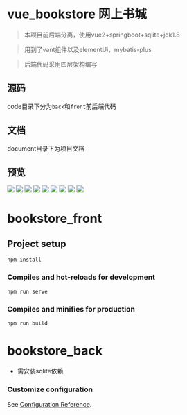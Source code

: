 # vue_bookstore 网上书城

> 本项目前后端分离，使用vue2+springboot+sqlite+jdk1.8

> 用到了vant组件以及elementUi，mybatis-plus

> 后端代码采用四层架构编写

## 源码

code目录下分为`back`和`front`前后端代码

## 文档

document目录下为项目文档

## 预览

![](https://raw.githubusercontent.com/6Yolo6/image/Yolo/1.png)
![](https://raw.githubusercontent.com/6Yolo6/image/Yolo/3.png)
![](https://raw.githubusercontent.com/6Yolo6/image/Yolo/7.png)
![](https://raw.githubusercontent.com/6Yolo6/image/Yolo/9.png)
![](https://raw.githubusercontent.com/6Yolo6/image/Yolo/10.png)
![](https://raw.githubusercontent.com/6Yolo6/image/Yolo/12.png)
![](https://raw.githubusercontent.com/6Yolo6/image/Yolo/17.png)
![](https://raw.githubusercontent.com/6Yolo6/image/Yolo/18.png)
![](https://raw.githubusercontent.com/6Yolo6/image/Yolo/26.png)


# bookstore_front

## Project setup
```
npm install
```

### Compiles and hot-reloads for development
```
npm run serve
```

### Compiles and minifies for production
```
npm run build
```

# bookstore_back

+ 需安装sqlite依赖

### Customize configuration
See [Configuration Reference](https://cli.vuejs.org/config/).
